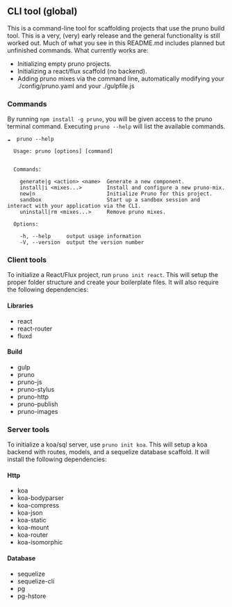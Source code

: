 ## CLI tool (global)
This is a command-line tool for scaffolding projects that use the pruno build tool. This is a very, (very) early release and the general functionality is still worked out. Much of what you see in this README.md includes planned but unfinished commands. What currently works are:

- Initializing empty pruno projects.
- Initializing a react/flux scaffold (no backend).
- Adding pruno mixes via the command line, automatically modifying your ./config/pruno.yaml and your ./gulpfile.js

### Commands
By running `npm install -g pruno`, you will be given access to the pruno terminal command.
Executing `pruno --help` will list the available commands.

```
☁  pruno --help

  Usage: pruno [options] [command]


  Commands:

    generate|g <action> <name>  Generate a new component.
    install|i <mixes...>        Install and configure a new pruno-mix.
    new|n                       Initialize Pruno for this project.
    sandbox                     Start up a sandbox session and interact with your application via the CLI.
    uninstall|rm <mixes...>     Remove pruno mixes.

  Options:

    -h, --help     output usage information
    -V, --version  output the version number
```

### Client tools

To initialize a React/Flux project, run `pruno init react`. This will setup the proper folder structure and create your boilerplate files. It will also require the following dependencies:

#### Libraries
- react
- react-router
- fluxd

#### Build
- gulp
- pruno
- pruno-js
- pruno-stylus
- pruno-http
- pruno-publish
- pruno-images

### Server tools

To initialize a koa/sql server, use `pruno init koa`. This will setup a koa backend with routes, models, and a sequelize database scaffold. It will install the following dependencies:

#### Http
- koa
- koa-bodyparser
- koa-compress
- koa-json
- koa-static
- koa-mount
- koa-router
- koa-isomorphic

#### Database
- sequelize
- sequelize-cli
- pg
- pg-hstore
